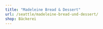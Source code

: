 ```yaml
---
title: "Madeleine Bread & Dessert"
url: /seattle/madeleine-bread-und-dessert/
shop: Bäckerei
---
```

